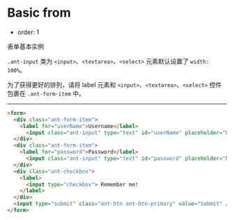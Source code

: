 # Basic from

- order: 1 

表单基本实例

`.ant-input`  类为 `<input>`、`<textarea>`、`<select>` 元素默认设置了 `width: 100%`。

为了获得更好的排列，请将 label 元素和 `<input>`、`<textarea>`、`<select>` 控件包裹在 `.ant-form-item` 中。

---

````html
<form>
  <div class="ant-form-item">
    <label for="userName">Username</label>
	  <input class="ant-input" type="text" id="userName" placeholder="Please enter userName"/>
  </div>
  <div class="ant-form-item">
    <label for="password">Password</label>
	  <input class="ant-input" type="text" id="password" placeholder="Please enter password"/>
  </div>
  <div class="ant-checkbox">
    <label>
      <input type="checkbox"> Remember me!
    </label>
  </div>
  <input type="submit" class="ant-btn ant-btn-primary" value="Submit" />
</form>
````
